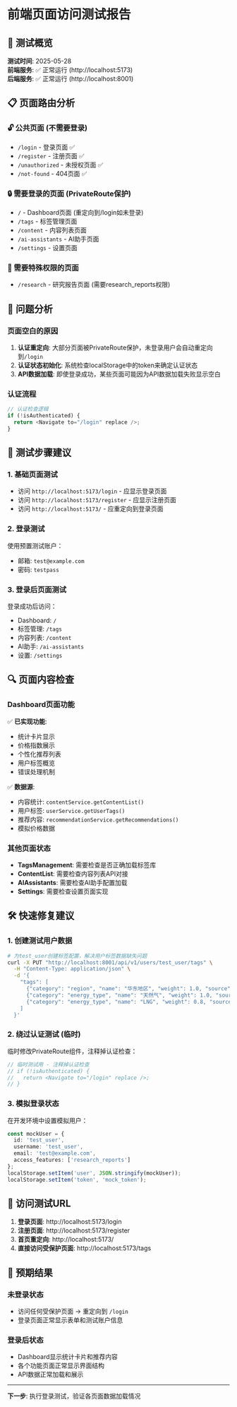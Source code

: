 # 前端页面访问测试报告

## 🎯 测试概览

**测试时间**: 2025-05-28  
**前端服务**: ✅ 正常运行 (http://localhost:5173)  
**后端服务**: ✅ 正常运行 (http://localhost:8001)

## 📋 页面路由分析

### 🔓 公共页面 (不需要登录)
- `/login` - 登录页面 ✅
- `/register` - 注册页面 ✅  
- `/unauthorized` - 未授权页面 ✅
- `/not-found` - 404页面 ✅

### 🔒 需要登录的页面 (PrivateRoute保护)
- `/` - Dashboard页面 (重定向到/login如未登录)
- `/tags` - 标签管理页面
- `/content` - 内容列表页面
- `/ai-assistants` - AI助手页面
- `/settings` - 设置页面

### 🔐 需要特殊权限的页面
- `/research` - 研究报告页面 (需要research_reports权限)

## 🚨 问题分析

### 页面空白的原因
1. **认证重定向**: 大部分页面被PrivateRoute保护，未登录用户会自动重定向到`/login`
2. **认证状态初始化**: 系统检查localStorage中的token来确定认证状态
3. **API数据加载**: 即使登录成功，某些页面可能因为API数据加载失败显示空白

### 认证流程
```typescript
// 认证检查逻辑
if (!isAuthenticated) {
  return <Navigate to="/login" replace />;
}
```

## 🔧 测试步骤建议

### 1. 基础页面测试
- 访问 `http://localhost:5173/login` - 应显示登录页面
- 访问 `http://localhost:5173/register` - 应显示注册页面
- 访问 `http://localhost:5173/` - 应重定向到登录页面

### 2. 登录测试
使用预置测试账户：
- 邮箱: `test@example.com`
- 密码: `testpass`

### 3. 登录后页面测试
登录成功后访问：
- Dashboard: `/`
- 标签管理: `/tags`  
- 内容列表: `/content`
- AI助手: `/ai-assistants`
- 设置: `/settings`

## 🔍 页面内容检查

### Dashboard页面功能
✅ **已实现功能**:
- 统计卡片显示
- 价格指数展示
- 个性化推荐列表
- 用户标签概览
- 错误处理机制

✅ **数据源**:
- 内容统计: `contentService.getContentList()`
- 用户标签: `userService.getUserTags()`
- 推荐内容: `recommendationService.getRecommendations()`
- 模拟价格数据

### 其他页面状态
- **TagsManagement**: 需要检查是否正确加载标签库
- **ContentList**: 需要检查内容列表API对接
- **AIAssistants**: 需要检查AI助手配置加载
- **Settings**: 需要检查设置页面实现

## 🛠️ 快速修复建议

### 1. 创建测试用户数据
```bash
# 为test_user创建标签配置，解决用户标签数据缺失问题
curl -X PUT "http://localhost:8001/api/v1/users/test_user/tags" \
  -H "Content-Type: application/json" \
  -d '{
    "tags": [
      {"category": "region", "name": "华东地区", "weight": 1.0, "source": "manual"},
      {"category": "energy_type", "name": "天然气", "weight": 1.0, "source": "manual"},
      {"category": "energy_type", "name": "LNG", "weight": 0.8, "source": "manual"}
    ]
  }'
```

### 2. 绕过认证测试 (临时)
临时修改PrivateRoute组件，注释掉认证检查：
```typescript
// 临时测试用 - 注释掉认证检查
// if (!isAuthenticated) {
//   return <Navigate to="/login" replace />;
// }
```

### 3. 模拟登录状态
在开发环境中设置模拟用户：
```typescript
const mockUser = {
  id: 'test_user',
  username: 'test_user', 
  email: 'test@example.com',
  access_features: ['research_reports']
};
localStorage.setItem('user', JSON.stringify(mockUser));
localStorage.setItem('token', 'mock_token');
```

## 📱 访问测试URL

1. **登录页面**: http://localhost:5173/login
2. **注册页面**: http://localhost:5173/register  
3. **首页重定向**: http://localhost:5173/
4. **直接访问受保护页面**: http://localhost:5173/tags

## 🎯 预期结果

### 未登录状态
- 访问任何受保护页面 → 重定向到 `/login`
- 登录页面正常显示表单和测试账户信息

### 登录后状态  
- Dashboard显示统计卡片和推荐内容
- 各个功能页面正常显示界面结构
- API数据正常加载和展示

---

**下一步**: 执行登录测试，验证各页面数据加载情况 